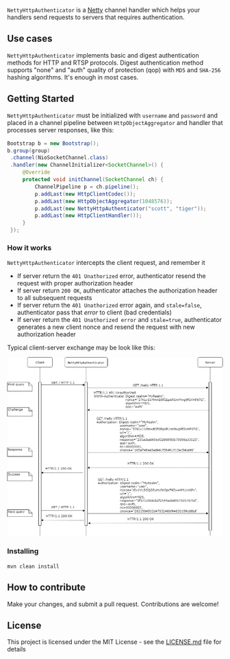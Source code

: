 
`NettyHttpAuthenticator` is a [Netty](https://github.com/netty/netty) channel handler which helps your handlers
send requests to servers that requires authentication.

## Use cases
`NettyHttpAuthenticator` implements basic and digest authentication methods for HTTP and RTSP protocols. 
Digest authentication method supports "none" and "auth" quality of protection (qop) with
`MD5` and `SHA-256` hashing algorithms. It's enough in most cases.


## Getting Started

`NettyHttpAuthenticator` must be initialized with `username` and `password` and placed in a channel pipeline between `HttpObjectAggregator` 
and handler that processes server responses, like this:

```java
Bootstrap b = new Bootstrap();
b.group(group)
 .channel(NioSocketChannel.class)
 .handler(new ChannelInitializer<SocketChannel>() {
     @Override
     protected void initChannel(SocketChannel ch) {
         ChannelPipeline p = ch.pipeline();
         p.addLast(new HttpClientCodec());
         p.addLast(new HttpObjectAggregator(1048576));
         p.addLast(new NettyHttpAuthenticator("scott", "tiger"));
         p.addLast(new HttpClientHandler());
     }
 });
```

### How it works
`NettyHttpAuthenticator` intercepts the client request, and remember it
* If server return the `401 Unathorized` error,  authenticator resend the request with proper authorization header
* If server return `200 OK`, authenticator attaches the authorization header to all subsequent requests
* If server return the `401 Unathorized` error again, and `stale=false`, authenticator pass that *error* to client (bad credentials)
* If server return the `401 Unathorized error` and `stale=true`, authenticator generates a new client nonce and resend the request with new authorization header

Typical client-server exchange may be look like this:

![Digest authenticator](digest-auth-sequence.png)

### Installing

```
mvn clean install
```


## How to contribute
Make your changes, and submit a pull request. Contributions are welcome!


## License
This project is licensed under the MIT License - see the [LICENSE.md](LICENSE.md) file for details
